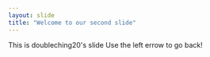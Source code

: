 ```yaml
---
layout: slide
title: "Welcome to our second slide"
---
```

This is doubleching20's slide
Use the left errow to go back!
